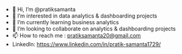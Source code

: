 - 👋 Hi, I’m @pratiksamanta
- 👀 I’m interested in data analytics & dashboarding projects
- 🌱 I’m currently learning business analytics
- 💞️ I’m looking to collaborate on analytics & dashboarding projects
- 📫 How to reach me : pratiksamanta20@gmail.com
- LinkedIn: https://www.linkedin.com/in/pratik-samanta1729/

<!---
pratiksamanta/pratiksamanta is a ✨ special ✨ repository because its `README.md` (this file) appears on your GitHub profile.
You can click the Preview link to take a look at your changes.
--->

